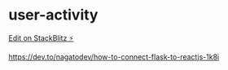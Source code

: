 # user-activity

[Edit on StackBlitz ⚡️](https://stackblitz.com/edit/react-qvh4jy)

https://dev.to/nagatodev/how-to-connect-flask-to-reactjs-1k8i

